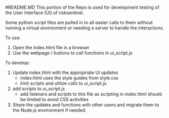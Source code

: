 #README.MD
This portion of the Repo is used for development testing of the User Interface (UI) of risksentinel.

Some python script files are pulled in to all easier calls to them without running a virtual environment or needing a server to handle the interactions.

To use:

1. Open the index.html file in a browser
2. Use the webpage / buttons to call functions in ui_script.js

To develop:

1. Update index.html with the appropriate UI updates
    - index.html uses the style guides from style.css
    - limit scripts and utilize calls to ui_script.js
2. add scripts to ui_script.js
    - add listeners and scripts to this file as scripting in index.html should be limited to avoid CSS activities
3. Share the updates and functions with other users and migrate them to the Node.js environment if needed.